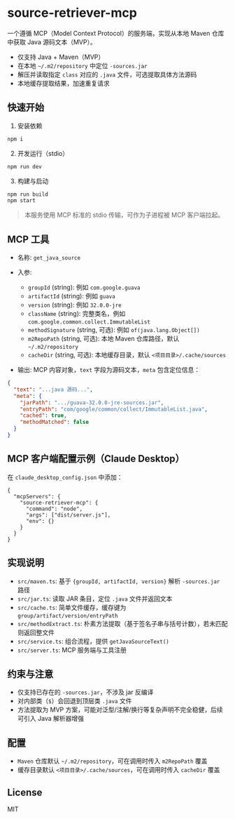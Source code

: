 # source-retriever-mcp

一个遵循 MCP（Model Context Protocol）的服务端，实现从本地 Maven 仓库中获取 Java 源码文本（MVP）。

- 仅支持 Java + Maven（MVP）
- 在本地 `~/.m2/repository` 中定位 `-sources.jar`
- 解压并读取指定 `class` 对应的 `.java` 文件，可选提取具体方法源码
- 本地缓存提取结果，加速重复请求

## 快速开始

1. 安装依赖

```bash
npm i
```

2. 开发运行（stdio）

```bash
npm run dev
```

3. 构建与启动

```bash
npm run build
npm start
```

> 本服务使用 MCP 标准的 stdio 传输，可作为子进程被 MCP 客户端拉起。

## MCP 工具

- 名称: `get_java_source`
- 入参:
  - `groupId` (string): 例如 `com.google.guava`
  - `artifactId` (string): 例如 `guava`
  - `version` (string): 例如 `32.0.0-jre`
  - `className` (string): 完整类名，例如 `com.google.common.collect.ImmutableList`
  - `methodSignature` (string, 可选): 例如 `of(java.lang.Object[])`
  - `m2RepoPath` (string, 可选): 本地 Maven 仓库路径，默认 `~/.m2/repository`
  - `cacheDir` (string, 可选): 本地缓存目录，默认 `<项目目录>/.cache/sources`

- 输出: MCP 内容对象，`text` 字段为源码文本，`meta` 包含定位信息：

```json
{
  "text": "...java 源码...",
  "meta": {
    "jarPath": ".../guava-32.0.0-jre-sources.jar",
    "entryPath": "com/google/common/collect/ImmutableList.java",
    "cached": true,
    "methodMatched": false
  }
}
```

## MCP 客户端配置示例（Claude Desktop）

在 `claude_desktop_config.json` 中添加：

```jsonc
{
  "mcpServers": {
    "source-retriever-mcp": {
      "command": "node",
      "args": ["dist/server.js"],
      "env": {}
    }
  }
}
```

## 实现说明

- `src/maven.ts`: 基于 `{groupId, artifactId, version}` 解析 `-sources.jar` 路径
- `src/jar.ts`: 读取 JAR 条目，定位 `.java` 文件并返回文本
- `src/cache.ts`: 简单文件缓存，缓存键为 `group/artifact/version/entryPath`
- `src/methodExtract.ts`: 朴素方法提取（基于签名子串与括号计数），若未匹配则返回整文件
- `src/service.ts`: 组合流程，提供 `getJavaSourceText()`
- `src/server.ts`: MCP 服务端与工具注册

## 约束与注意

- 仅支持已存在的 `-sources.jar`，不涉及 jar 反编译
- 对内部类（`$`）会回退到顶层类 `.java` 文件
- 方法提取为 MVP 方案，可能对泛型/注解/换行等复杂声明不完全稳健，后续可引入 Java 解析器增强

## 配置

- `Maven` 仓库默认 `~/.m2/repository`，可在调用时传入 `m2RepoPath` 覆盖
- 缓存目录默认 `<项目目录>/.cache/sources`，可在调用时传入 `cacheDir` 覆盖

## License

MIT
